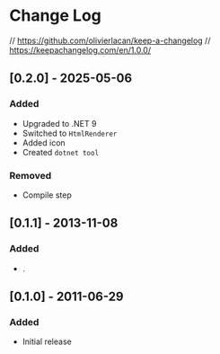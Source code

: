 # Change Log

// https://github.com/olivierlacan/keep-a-changelog
// https://keepachangelog.com/en/1.0.0/

## [0.2.0] - 2025-05-06

### Added

- Upgraded to .NET 9
- Switched to `HtmlRenderer`
- Added icon
- Created `dotnet tool`

### Removed

- Compile step

## [0.1.1] - 2013-11-08

### Added

- .

## [0.1.0] - 2011-06-29

### Added

- Initial release
